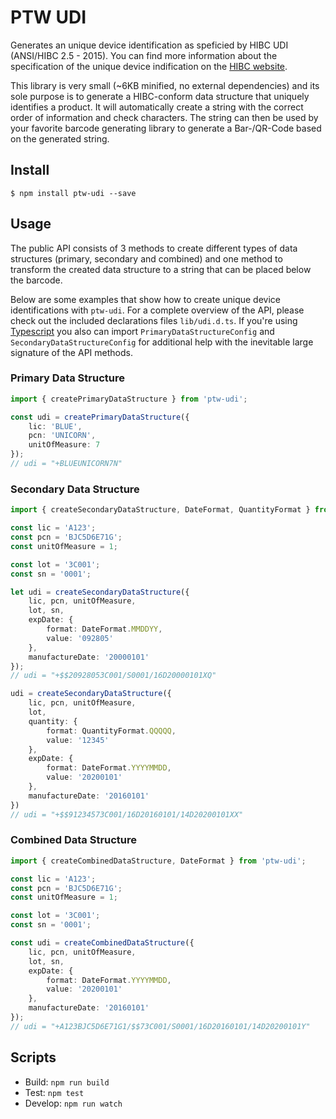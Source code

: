 # PTW UDI

Generates an unique device identification as speficied by HIBC UDI (ANSI/HIBC 2.5 - 2015).
You can find more information about the specification of the unique device indification on the [HIBC website](http://www.hibcc.org/udi-labeling-standards/).

This library is very small (~6KB minified, no external dependencies) and its sole purpose is to generate a HIBC-conform data structure that uniquely identifies a product. It will automatically create a string with the correct order of information and check characters. The string can then be used by your favorite barcode generating library to generate a Bar-/QR-Code based on the generated string.

## Install

```
$ npm install ptw-udi --save
```

## Usage

The public API consists of 3 methods to create different types of data structures (primary, secondary and combined) and one method to transform the created data structure to a string that can be placed below the barcode.

Below are some examples that show how to create unique device identifications with `ptw-udi`. For a complete overview of the API, please check out the included declarations files `lib/udi.d.ts`. If you're using [Typescript](http://www.typescriptlang.org/) you also can import `PrimaryDataStructureConfig` and `SecondaryDataStructureConfig` for additional help with the inevitable large signature of the API methods.

### Primary Data Structure

```ts
import { createPrimaryDataStructure } from 'ptw-udi';

const udi = createPrimaryDataStructure({
    lic: 'BLUE',
    pcn: 'UNICORN',
    unitOfMeasure: 7
});
// udi = "+BLUEUNICORN7N"
```

### Secondary Data Structure

```ts
import { createSecondaryDataStructure, DateFormat, QuantityFormat } from 'ptw-udi';

const lic = 'A123';
const pcn = 'BJC5D6E71G';
const unitOfMeasure = 1;

const lot = '3C001';
const sn = '0001';

let udi = createSecondaryDataStructure({
    lic, pcn, unitOfMeasure,
    lot, sn,
    expDate: {
        format: DateFormat.MMDDYY,
        value: '092805'
    },
    manufactureDate: '20000101'
});
// udi = "+$$20928053C001/S0001/16D20000101XQ"

udi = createSecondaryDataStructure({
    lic, pcn, unitOfMeasure,
    lot,
    quantity: {
        format: QuantityFormat.QQQQQ,
        value: '12345'
    },
    expDate: {
        format: DateFormat.YYYYMMDD,
        value: '20200101'
    },
    manufactureDate: '20160101'
})
// udi = "+$$91234573C001/16D20160101/14D20200101XX"
```

### Combined Data Structure

```ts
import { createCombinedDataStructure, DateFormat } from 'ptw-udi';

const lic = 'A123';
const pcn = 'BJC5D6E71G';
const unitOfMeasure = 1;

const lot = '3C001';
const sn = '0001';

const udi = createCombinedDataStructure({
    lic, pcn, unitOfMeasure,
    lot, sn,
    expDate: {
        format: DateFormat.YYYYMMDD,
        value: '20200101'
    },
    manufactureDate: '20160101'
});
// udi = "+A123BJC5D6E71G1/$$73C001/S0001/16D20160101/14D20200101Y"
```

## Scripts

- Build: `npm run build`
- Test: `npm test`
- Develop: `npm run watch`